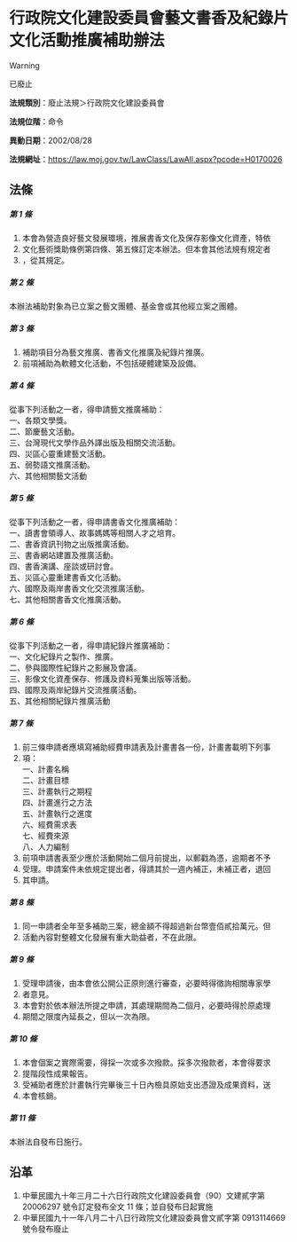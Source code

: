 # 行政院文化建設委員會藝文書香及紀錄片文化活動推廣補助辦法


> [!WARNING]
> 已廢止


**法規類別**：廢止法規＞行政院文化建設委員會

**法規位階**：命令

**異動日期**：2002/08/28  

**法規網址**：https://law.moj.gov.tw/LawClass/LawAll.aspx?pcode=H0170026



## 法條
##### 第 1 條
1. 本會為營造良好藝文發展環境，推展書香文化及保存影像文化資產，特依
1. 文化藝術獎助條例第四條、第五條訂定本辦法。但本會其他法規有規定者
1. ，從其規定。

##### 第 2 條
本辦法補助對象為已立案之藝文團體、基金會或其他經立案之團體。

##### 第 3 條
1. 補助項目分為藝文推廣、書香文化推廣及紀錄片推廣。
1. 前項補助為軟體文化活動，不包括硬體建築及設備。

##### 第 4 條
從事下列活動之一者，得申請藝文推廣補助：  
一、各類文學獎。  
二、節慶藝文活動。  
三、台灣現代文學作品外譯出版及相關交流活動。  
四、災區心靈重建藝文活動。  
五、弱勢語文推廣活動。  
六、其他相關藝文活動

##### 第 5 條
從事下列活動之一者，得申請書香文化推廣補助：  
一、讀書會領導人、故事媽媽等相關人才之培育。  
二、書香資訊刊物之出版推廣活動。  
三、書香網站建置及推廣活動。  
四、書香演講、座談或研討會。  
五、災區心靈重建書香文化活動。  
六、國際及兩岸書香文化交流推廣活動。  
七、其他相關書香文化推廣活動。

##### 第 6 條
從事下列活動之一者，得申請紀錄片推廣補助：  
一、文化紀錄片之製作、推廣。  
二、參與國際性紀錄片之影展及會議。  
三、影像文化資產保存、修護及資料蒐集出版等活動。  
四、國際及兩岸紀錄片交流推廣活動。  
五、其他相關紀錄片推廣活動

##### 第 7 條
1. 前三條申請者應填寫補助經費申請表及計畫書各一份，計畫書載明下列事
1. 項：  
一、計畫名稱  
二、計畫目標  
三、計畫執行之期程  
四、計畫進行之方法  
五、計畫執行之進度  
六、經費需求表  
七、經費來源  
八、人力編制
1. 前項申請書表至少應於活動開始二個月前提出，以郵戳為憑，逾期者不予
1. 受理。申請案件未依規定提出者，得請其於一週內補正，未補正者，退回
1. 其申請。

##### 第 8 條
1. 同一申請者全年至多補助三案，總金額不得超過新台幣壹佰貳拾萬元。但
1. 活動內容對整體文化發展有重大助益者，不在此限。

##### 第 9 條
1. 受理申請後，由本會依公開公正原則進行審查，必要時得徵詢相關專家學
1. 者意見。
1. 本會對於依本辦法所提之申請，其處理期間為二個月，必要時得於原處理
1. 期間之限度內延長之，但以一次為限。

##### 第 10 條
1. 本會個案之實際需要，得採一次或多次撥款。採多次撥款者，本會得要求
1. 提階段性成果報告。
1. 受補助者應於計畫執行完畢後三十日內檢具原始支出憑證及成果資料，送
1. 本會核銷。

##### 第 11 條
本辦法自發布日施行。

## 沿革
1. 中華民國九十年三月二十六日行政院文化建設委員會（90）文建貳字第20006297  號令訂定發布全文 11 條；並自發布日起實施
1. 中華民國九十一年八月二十八日行政院文化建設委員會文貳字第 0913114669 號令發布廢止
